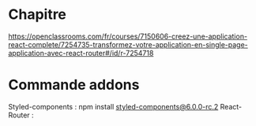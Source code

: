 # Chapitre
https://openclassrooms.com/fr/courses/7150606-creez-une-application-react-complete/7254735-transformez-votre-application-en-single-page-application-avec-react-router#/id/r-7254718


# Commande addons

Styled-components : npm install styled-components@6.0.0-rc.2
React-Router : 
